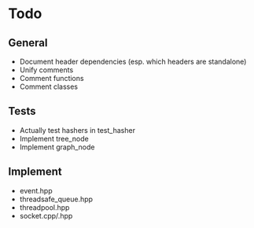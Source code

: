 # Todo

## General
- Document header dependencies (esp. which headers are standalone)
- Unify comments
- Comment functions
- Comment classes

## Tests
- Actually test hashers in test_hasher
- Implement tree_node
- Implement graph_node

## Implement
- event.hpp
- threadsafe_queue.hpp
- threadpool.hpp
- socket.cpp/.hpp
